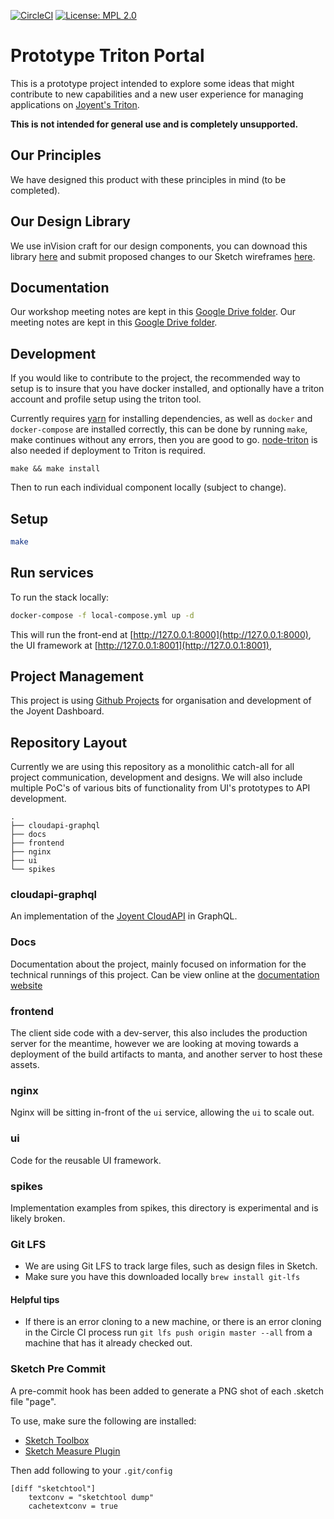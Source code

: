 [![CircleCI](https://circleci.com/gh/yldio/joyent-portal.svg?style=shield&circle-token=0bbeaaafc4868c707ca0ed0568f5193a04daddb4)](https://circleci.com/gh/yldio/joyent-portal)
[![License: MPL 2.0](https://img.shields.io/badge/License-MPL%202.0-brightgreen.svg)](https://opensource.org/licenses/MPL-2.0)

# Prototype Triton Portal

This is a prototype project intended to explore some ideas that might contribute to new capabilities and a new user experience for managing applications on [Joyent's Triton](https://www.joyent.com/triton).

**This is not intended for general use and is completely unsupported.**

## Our Principles
We have designed this product with these principles in mind (to be completed).

## Our Design Library
We use inVision craft for our design components, you can downoad this library [here](https://drive.google.com/open?id=0Bw56g3tFwIuWOXNHUDZmRmQ3ZlE) and submit proposed changes to our Sketch wireframes [here](https://drive.google.com/open?id=0B1oWObk56wa5cE5iY2JWNmI2djg).

## Documentation
Our workshop meeting notes are kept in this [Google Drive folder](https://drive.google.com/open?id=0B1oWObk56wa5eklBNGFlWFRFOHM). Our meeting notes are kept in this [Google Drive folder](https://drive.google.com/open?id=0B1oWObk56wa5N1VzZjhZWWpDTTQ).

## Development

If you would like to contribute to the project, the recommended way to setup is to
insure that you have docker installed, and optionally have a triton account and profile
setup using the triton tool.

Currently requires [yarn](https://yarnpkg.com/en/docs/install) for installing dependencies,
as well as `docker` and `docker-compose` are installed correctly, this can be done by
running `make`, make continues without any errors, then you are good to go. [node-triton](https://github.com/joyent/node-triton)
is also needed if deployment to Triton is required.

```
make && make install 
```

Then to run each individual component locally (subject to change).

## Setup

```sh
make
```

## Run services

To run the stack locally:

```sh
docker-compose -f local-compose.yml up -d
```

This will run the front-end at [http://127.0.0.1:8000](http://127.0.0.1:8000),
the UI framework at [http://127.0.0.1:8001](http://127.0.0.1:8001),

## Project Management

This project is using [Github Projects](https://www.youtube.com/watch?v=C6MGKHkNtxU) for organisation and development of the Joyent Dashboard.

## Repository Layout

Currently we are using this repository as a monolithic catch-all for all project communication, development and designs.
We will also include multiple PoC's of various bits of functionality from UI's prototypes to API development.

```
.
├── cloudapi-graphql
├── docs
├── frontend
├── nginx
├── ui
└── spikes
```

### cloudapi-graphql

An implementation of the [Joyent CloudAPI](https://apidocs.joyent.com/cloudapi/) in GraphQL.

### Docs

Documentation about the project, mainly focused on information for the technical runnings of this project.
Can be view online at the [documentation website](http://docs.svc.f4b20699-b323-4452-9091-977895896da6.eu-ams-1.triton.zone/)

### frontend

The client side code with a dev-server, this also includes the production server for the meantime, however we are looking at moving towards a deployment of the build artifacts to manta, and another server to host these assets.

### nginx

Nginx will be sitting in-front of the `ui` service, allowing the `ui` to scale out.

### ui

Code for the reusable UI framework.

### spikes

Implementation examples from spikes, this directory is experimental and is likely broken.

### Git LFS
- We are using Git LFS to track large files, such as design files in Sketch.
- Make sure you have this downloaded locally
`brew install git-lfs`

#### Helpful tips
- If there is an error cloning to a new machine, or there is an error cloning in the Circle CI process run `git lfs push origin master --all` from a machine that has it already checked out.

### Sketch Pre Commit

A pre-commit hook has been added to generate a PNG shot of each .sketch file "page".

To use, make sure the following are installed:
- [Sketch Toolbox](http://sketchtoolbox.com/)
- [Sketch Measure Plugin](https://github.com/utom/sketch-measure)


Then add following to your `.git/config`

```
[diff "sketchtool"]
    textconv = "sketchtool dump"
    cachetextconv = true
```
